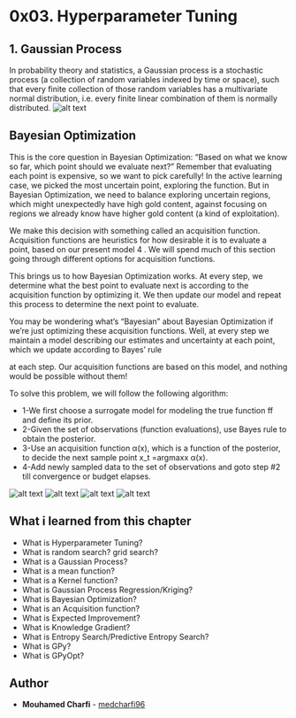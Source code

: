 # 0x03. Hyperparameter Tuning

## 1. Gaussian Process
In probability theory and statistics, a Gaussian process is a stochastic process (a collection of random variables indexed by time or space), such that every finite collection of those random variables has a multivariate normal distribution, i.e. every finite linear combination of them is normally distributed.
![alt text](https://www.astroml.org/_images/fig_gp_example_1.png)
##  Bayesian Optimization
This is the core question in Bayesian Optimization: “Based on what we know so far, which point should we evaluate next?” Remember that evaluating each point is expensive, so we want to pick carefully! In the active learning case, we picked the most uncertain point, exploring the function. But in Bayesian Optimization, we need to balance exploring uncertain regions, which might unexpectedly have high gold content, against focusing on regions we already know have higher gold content (a kind of exploitation).

We make this decision with something called an acquisition function. Acquisition functions are heuristics for how desirable it is to evaluate a point, based on our present model 4 . We will spend much of this section going through different options for acquisition functions.

This brings us to how Bayesian Optimization works. At every step, we determine what the best point to evaluate next is according to the acquisition function by optimizing it. We then update our model and repeat this process to determine the next point to evaluate.

You may be wondering what’s “Bayesian” about Bayesian Optimization if we’re just optimizing these acquisition functions. Well, at every step we maintain a model describing our estimates and uncertainty at each point, which we update according to Bayes’ rule

 at each step. Our acquisition functions are based on this model, and nothing would be possible without them!


  To solve this problem, we will follow the following algorithm:
 * 1-We first choose a surrogate model for modeling the true function ff and define its prior.
 *  2-Given the set of observations (function evaluations), use Bayes rule to obtain the posterior.
 * 3-Use an acquisition function α(x), which is a function of the posterior, to decide the next sample point x_t =argmaxx α(x).
 * 4-Add newly sampled data to the set of observations and goto step #2 till convergence or budget elapses.

![alt text](https://distill.pub/2020/bayesian-optimization/images/MAB_pngs/PI/0.075/2.png)
![alt text](https://distill.pub/2020/bayesian-optimization/images/MAB_pngs/PI/0.075/3.png)
![alt text](https://distill.pub/2020/bayesian-optimization/images/MAB_pngs/PI/0.075/4.png)
![alt text](https://distill.pub/2020/bayesian-optimization/images/MAB_pngs/PI/0.075/5.png)

## What i learned from  this chapter
-    What is Hyperparameter Tuning?
-    What is random search? grid search?
-    What is a Gaussian Process?
-    What is a mean function?
-    What is a Kernel function?
-    What is Gaussian Process Regression/Kriging?
-    What is Bayesian Optimization?
-    What is an Acquisition function?
-    What is Expected Improvement?
-    What is Knowledge Gradient?
-    What is Entropy Search/Predictive Entropy Search?
-    What is GPy?
-    What is GPyOpt?

## Author
* **Mouhamed Charfi** - [medcharfi96](https://github.com/medcharfi96)